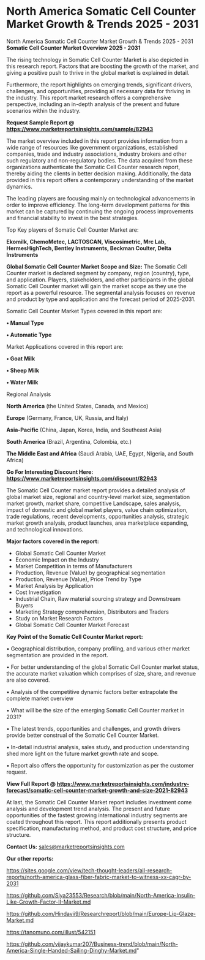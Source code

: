 # North America Somatic Cell Counter Market Growth & Trends 2025 - 2031
 North America Somatic Cell Counter Market Growth & Trends 2025 - 2031
<Strong> Somatic Cell Counter Market Overview 2025 - 2031</strong>

The rising technology in Somatic Cell Counter Market is also depicted in this research report. Factors that are boosting the growth of the market, and giving a positive push to thrive in the global market is explained in detail.

Furthermore, the report highlights on emerging trends, significant drivers, challenges, and opportunities, providing all necessary data for thriving in the industry. This report market research offers a comprehensive perspective, including an in-depth analysis of the present and future scenarios within the industry.

<strong>Request Sample Report @ <a href=https://www.marketreportsinsights.com/sample/82943>https://www.marketreportsinsights.com/sample/82943</a></strong>

The market overview included in this report provides information from a wide range of resources like government organizations, established companies, trade and industry associations, industry brokers and other such regulatory and non-regulatory bodies. The data acquired from these organizations authenticate the Somatic Cell Counter research report, thereby aiding the clients in better decision making. Additionally, the data provided in this report offers a contemporary understanding of the market dynamics.

The leading players are focusing mainly on technological advancements in order to improve efficiency. The long-term development patterns for this market can be captured by continuing the ongoing process improvements and financial stability to invest in the best strategies.

Top Key players of Somatic Cell Counter Market are:

<strong>Ekomilk, ChemoMetec, LACTOSCAN, Viscosimetric, Mrc Lab, HermesHighTech, Bentley Instruments, Beckman Coulter, Delta Instruments</strong>

<strong><b>Global Somatic Cell Counter Market Scope and Size:</b></strong>
The Somatic Cell Counter market is declared segment by company, region (country), type, and application. Players, stakeholders, and other participants in the global Somatic Cell Counter market will gain the market scope as they use the report as a powerful resource. The segmental analysis focuses on revenue and product by type and application and the forecast period of 2025-2031.

Somatic Cell Counter Market Types covered in this report are:

<strong>• Manual Type

• Automatic Type</strong>

Market Applications covered in this report are:

<strong>• Goat Milk

• Sheep Milk

• Water Milk</strong> 

Regional Analysis

<strong>North America</strong> (the United States, Canada, and Mexico)

<strong>Europe</strong> (Germany, France, UK, Russia, and Italy)

<strong>Asia-Pacific</strong> (China, Japan, Korea, India, and Southeast Asia)

<strong>South America</strong> (Brazil, Argentina, Colombia, etc.)

<strong>The Middle East and Africa</strong> (Saudi Arabia, UAE, Egypt, Nigeria, and South Africa)

<strong>Go For Interesting Discount Here: <a href=https://www.marketreportsinsights.com/discount/82943>https://www.marketreportsinsights.com/discount/82943</a></strong>

The Somatic Cell Counter market report provides a detailed analysis of global market size, regional and country-level market size, segmentation market growth, market share, competitive Landscape, sales analysis, impact of domestic and global market players, value chain optimization, trade regulations, recent developments, opportunities analysis, strategic market growth analysis, product launches, area marketplace expanding, and technological innovations.

<strong><b>Major factors covered in the report:</b></strong>
<ul>
  <li>Global Somatic Cell Counter Market </li>
  <li>Economic Impact on the Industry</li>
  <li>Market Competition in terms of Manufacturers</li>
  <li>Production, Revenue (Value) by geographical segmentation</li>
  <li>Production, Revenue (Value), Price Trend by Type</li>
  <li>Market Analysis by Application</li>
  <li>Cost Investigation</li>
  <li>Industrial Chain, Raw material sourcing strategy and Downstream Buyers</li>
  <li>Marketing Strategy comprehension, Distributors and Traders</li>
  <li>Study on Market Research Factors</li>
  <li>Global Somatic Cell Counter Market Forecast</li>
</ul>

<strong><b>Key Point of the Somatic Cell Counter Market report:</b></strong>

• Geographical distribution, company profiling, and various other market segmentation are provided in the report.

• For better understanding of the global Somatic Cell Counter market status, the accurate market valuation which comprises of size, share, and revenue are also covered.

• Analysis of the competitive dynamic factors better extrapolate the complete market overview

• What will be the size of the emerging Somatic Cell Counter market in 2031?

• The latest trends, opportunities and challenges, and growth drivers provide better construal of the Somatic Cell Counter Market.

• In-detail industrial analysis, sales study, and production understanding shed more light on the future market growth rate and scope.

• Report also offers the opportunity for customization as per the customer request.

<strong><b>View Full Report @ <a href=https://www.marketreportsinsights.com/industry-forecast/somatic-cell-counter-market-growth-and-size-2021-82943>https://www.marketreportsinsights.com/industry-forecast/somatic-cell-counter-market-growth-and-size-2021-82943</a></b></strong>


At last, the Somatic Cell Counter Market report includes investment come analysis and development trend analysis. The present and future opportunities of the fastest growing international industry segments are coated throughout this report. This report additionally presents product specification, manufacturing method, and product cost structure, and price structure.

<strong>Contact Us:</strong>
sales@marketreportsinsights.com

<strong>Our other reports:</strong>

<a href=https://sites.google.com/view/tech-thought-leaders/all-research-reports/north-america-glass-fiber-fabric-market-to-witness-xx-cagr-by-2031>https://sites.google.com/view/tech-thought-leaders/all-research-reports/north-america-glass-fiber-fabric-market-to-witness-xx-cagr-by-2031</a>

<a href=https://github.com/Siya23553/Research/blob/main/North-America-Insulin-Like-Growth-Factor-II-Market.md>https://github.com/Siya23553/Research/blob/main/North-America-Insulin-Like-Growth-Factor-II-Market.md</a>

<a href=https://github.com/Hindavii9/Researchreport/blob/main/Europe-Lip-Glaze-Market.md>https://github.com/Hindavii9/Researchreport/blob/main/Europe-Lip-Glaze-Market.md</a>

<a href=https://tanomuno.com/illust/542151>https://tanomuno.com/illust/542151</a>

<a href=https://github.com/vijaykumar207/Business-trend/blob/main/North-America-Single-Handed-Sailing-Dinghy-Market.md>https://github.com/vijaykumar207/Business-trend/blob/main/North-America-Single-Handed-Sailing-Dinghy-Market.md</a>"

